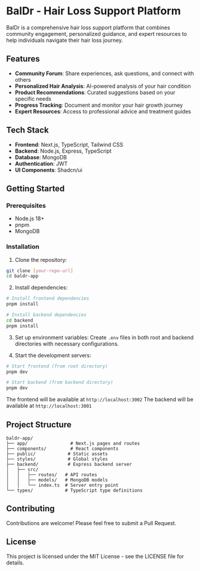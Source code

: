 # BalDr - Hair Loss Support Platform

BalDr is a comprehensive hair loss support platform that combines community engagement, personalized guidance, and expert resources to help individuals navigate their hair loss journey.

## Features

- **Community Forum**: Share experiences, ask questions, and connect with others
- **Personalized Hair Analysis**: AI-powered analysis of your hair condition
- **Product Recommendations**: Curated suggestions based on your specific needs
- **Progress Tracking**: Document and monitor your hair growth journey
- **Expert Resources**: Access to professional advice and treatment guides

## Tech Stack

- **Frontend**: Next.js, TypeScript, Tailwind CSS
- **Backend**: Node.js, Express, TypeScript
- **Database**: MongoDB
- **Authentication**: JWT
- **UI Components**: Shadcn/ui

## Getting Started

### Prerequisites

- Node.js 18+ 
- pnpm
- MongoDB

### Installation

1. Clone the repository:
```bash
git clone [your-repo-url]
cd baldr-app
```

2. Install dependencies:
```bash
# Install frontend dependencies
pnpm install

# Install backend dependencies
cd backend
pnpm install
```

3. Set up environment variables:
Create `.env` files in both root and backend directories with necessary configurations.

4. Start the development servers:
```bash
# Start frontend (from root directory)
pnpm dev

# Start backend (from backend directory)
pnpm dev
```

The frontend will be available at `http://localhost:3002`
The backend will be available at `http://localhost:3001`

## Project Structure

```
baldr-app/
├── app/                # Next.js pages and routes
├── components/         # React components
├── public/            # Static assets
├── styles/            # Global styles
├── backend/           # Express backend server
│   ├── src/
│   │   ├── routes/   # API routes
│   │   ├── models/   # MongoDB models
│   │   └── index.ts  # Server entry point
└── types/            # TypeScript type definitions
```

## Contributing

Contributions are welcome! Please feel free to submit a Pull Request.

## License

This project is licensed under the MIT License - see the LICENSE file for details. 
